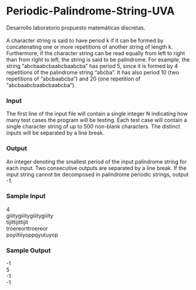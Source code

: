 # Periodic-Palindrome-String-UVA
Desarrollo laboratorio propuesto matemáticas discretas.
<br /><br />
A character string is said to have period k if it can be formed by concatenating one or more repetitions of another string of length k. Furthermore, if the character string can be read equally from left to right than from right to left, the string is said to be palindrome. For example, the string “abcbaabcbaabcbaabcba” has period 5, since it is formed by 4 repetitions of the palindrome string “abcba”. It has also period 10 (two repetitions of “abcbaabcba”) and 20 (one repetition of “abcbaabcbaabcbaabcba”).<br />
<h3>Input</h3>
The first line of the  input file will contain a single integer  N indicating how many test cases the program will be testing. Each test case will contain a single character string of up to 500 non-blank characters. The distinct inputs will be separated by a line break.<br />
<h3>Output</h3>
An integer denoting the smallest period of the input palindrome string for each input. Two consecutive  outputs are separated  by a line break. If the  input  string cannot  be decomposed in palindrome periodic strings, output -1.<br />
<h3>Sample Input</h3>
4<br />
giiitygiiitygiiitygiiity<br />
tijittijittijit<br />
troereorttroereor<br />
poyiitiiyoppqyutuyop<br />
<h3>Sample Output</h3>
-1<br />
5<br />
-1<br />
-1<br />
